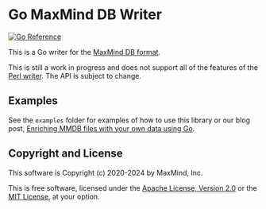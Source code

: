 # Go MaxMind DB Writer

[![Go Reference](https://pkg.go.dev/badge/github.com/zaiquirii/mmdbwriter.svg)](https://pkg.go.dev/github.com/zaiquirii/mmdbwriter)

This is a Go writer for the [MaxMind DB format](https://github.com/maxmind/MaxMind-DB).

This is still a work in progress and does not support all of the features
of the [Perl writer](https://github.com/maxmind/MaxMind-DB-Reader-perl). The
API is subject to change.

## Examples

See the `examples` folder for examples of how to use this library or our blog
post,
[Enriching MMDB files with your own data using Go](https://blog.maxmind.com/2020/09/01/enriching-mmdb-files-with-your-own-data-using-go/).

## Copyright and License

This software is Copyright (c) 2020-2024 by MaxMind, Inc.

This is free software, licensed under the [Apache License, Version
2.0](LICENSE-APACHE) or the [MIT License](LICENSE-MIT), at your option.
